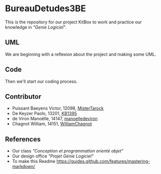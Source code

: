 # BureauDetudes3BE

This is the repository for our project KitBox to work and practice our knowledge in *"Genie Logiciel"*.

## UML
We are beginning with a reflexion about the project and making some UML.

## Code
Then we'll start our coding process.

## Contributor
- Puissant Baeyens Victor, 12098, [MisterTarock](https://github.com/MisterTarock)
- De Keyzer  Paolo, 13201, [KB1395](https://github.com/KB1395)
- de Viron Manoëlle, 14147, [manoelledeviron](https://github.com/manoelledeviron)
- Chagnot William, 14151, [WilliamChagnot](https://github.com/WilliamChagnot)

## References

- Our class *"Conception et programmation orienté objet"*
- Our design office *"Projet Génie Logiciel"*
- To make this Readme https://guides.github.com/features/mastering-markdown/
